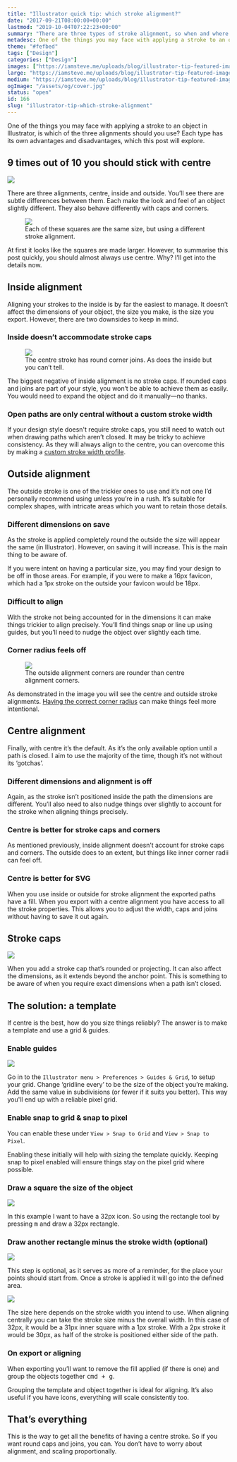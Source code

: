 ```yaml
---
title: "Illustrator quick tip: which stroke alignment?"
date: "2017-09-21T08:00:00+00:00"
lastmod: "2019-10-04T07:22:23+00:00"
summary: "There are three types of stroke alignment, so when and where is each useful?"
metadesc: One of the things you may face with applying a stroke to an object in Illustrator, is which of the three alignments should you use? Each type has its own advantages and disadvantages, which this post will explore."
theme: "#fefbed"
tags: ["Design"]
categories: ["Design"]
images: ["https://iamsteve.me/uploads/blog/illustrator-tip-featured-image%402x.png"]
large: "https://iamsteve.me/uploads/blog/illustrator-tip-featured-image%402x.png"
medium: "https://iamsteve.me/uploads/blog/illustrator-tip-featured-image-medium%402x.png"
ogImage: "/assets/og/cover.jpg"
status: "open"
id: 166
slug: "illustrator-tip-which-stroke-alignment"
---
```


One of the things you may face with applying a stroke to an object in Illustrator, is which of the three alignments should you use? Each type has its own advantages and disadvantages, which this post will explore.

## 9 times out of 10 you should stick with centre
<Image src="/static/images/blog/illustrator-stroke-stroke-panel@2x.png" width={738} height={492} />

There are three alignments, centre, inside and outside. You’ll see there are subtle differences between them. Each make the look and feel of an object slightly different. They also behave differently with caps and corners. 

<figure>
<Image src="/static/images/blog/illustrator-stroke-compare-all-alignments@2x.png" width={738} height={492} />
<figcaption>Each of these squares are the same size, but using a different stroke alignment.</figcaption>
</figure>

At first it looks like the squares are made larger. However, to summarise this post quickly, you should almost always use centre. Why? I’ll get into the details now.

## Inside alignment
Aligning your strokes to the inside is by far the easiest to manage. It doesn’t affect the dimensions of your object, the size you make, is the size you export. However, there are two downsides to keep in mind.

### Inside doesn’t accommodate stroke caps
<figure>
<Image src="/static/images/blog/illustrator-stroke-compare-centre-inside-caps@2x.png" width={738} height={492} />
<figcaption>The centre stroke has round corner joins. As does the inside but you can’t tell.</figcaption>
</figure>

The biggest negative of inside alignment is no stroke caps. If rounded caps and joins are part of your style, you won’t be able to achieve them as easily. You would need to expand the object and do it manually—no thanks.

### Open paths are only central without a custom stroke width
If your design style doesn't require stroke caps, you still need to watch out when drawing paths which aren’t closed. It may be tricky to achieve consistency. As they will always align to the centre, you can overcome this by making a [custom stroke width profile]({site_url}blog/entry/creating-custom-stroke-width-profiles-in-illustrator).

## Outside alignment
The outside stroke is one of the trickier ones to use and it’s not one I’d personally recommend using unless you’re in a rush. It’s suitable for complex shapes, with intricate areas which you want to retain those details. 

### Different dimensions on save
As the stroke is applied completely round the outside the size will appear the same (in Illustrator). However, on saving it will increase. This is the main thing to be aware of.

If you were intent on having a particular size, you may find your design to be off in those areas. For example, if you were to make a 16px favicon, which had a 1px stroke on the outside your favicon would be 18px.

### Difficult to align
With the stroke not being accounted for in the dimensions it can make things trickier to align precisely. You’ll find things snap or line up using guides, but you’ll need to nudge the object over slightly each time.

### Corner radius feels off
<figure>
<Image src="/static/images/blog/illustrator-stroke-centre-outside-compare@2x.png" width={738} height={492} />
<figcaption>The outside alignment corners are rounder than centre alignment corners.</figcaption>
</figure>

As demonstrated in the image you will see the centre and outside stroke alignments. [Having the correct corner radius](https://iamsteve.me/blog/entry/visual-design-tips-you-can-apply-immediately#12-make-sure-your-nested-corner-radius-account-for-the-outer-radius) can make things feel more intentional.

## Centre alignment
Finally, with centre it’s the default. As it’s the only available option until a path is closed. I aim to use the majority of the time, though it’s not without its ‘gotchas’.

### Different dimensions and alignment is off
Again, as the stroke isn’t positioned inside the path the dimensions are different. You’ll also need to also nudge things over slightly to account for the stroke when aligning things precisely.

### Centre is better for stroke caps and corners
As mentioned previously, inside alignment doesn’t account for stroke caps and corners. The outside does to an extent, but things like inner corner radii can feel off.

### Centre is better for SVG
When you use inside or outside for stroke alignment the exported paths have a fill. When you export with a centre alignment you have access to all the stroke properties. This allows you to adjust the width, caps and joins without having to save it out again.

## Stroke caps
<Image src="/static/images/blog/illustrator-stroke-cap-comparisons@2x.png" width={738} height={492} />

When you add a stroke cap that’s rounded or projecting. It can also affect the dimensions, as it extends beyond the anchor point. This is something to be aware of when you require exact dimensions when a path isn’t closed.

## The solution: a template
If centre is the best, how do you size things reliably? The answer is to make a template and use a grid & guides.

### Enable guides
<Image src="/static/images/blog/illustrator-stroke-grid-preferences@2x.png" width={738} height={492} />

Go in to the `Illustrator menu > Preferences > Guides & Grid`, to setup your grid. Change ‘gridline every’ to be the size of the object you’re making. Add the same value in subdivisions (or fewer if it suits you better). This way you'll end up with a reliable pixel grid. 

### Enable snap to grid & snap to pixel
You can enable these under `View > Snap to Grid` and `View > Snap to Pixel`.

Enabling these initially will help with sizing the template quickly. Keeping snap to pixel enabled will ensure things stay on the pixel grid where possible.

### Draw a square the size of the object
<Image src="/static/images/blog/illustrator-stroke-template-initial@2x.png" width={896} height={736} />

In this example I want to have a 32px icon. So using the rectangle tool by pressing <kbd>m</kbd> and draw a 32px rectangle.

### Draw another rectangle minus the stroke width (optional)
<Image src="/static/images/blog/illustrator-stroke-template-complete@2x.png" width={738} height={492} />

This step is optional, as it serves as more of a reminder, for the place your points should start from. Once a stroke is applied it will go into the defined area.  

<Image src="/static/images/blog/illustrator-stroke-guides-enabled@2x.png" width={738} height={492} />

The size here depends on the stroke width you intend to use. When aligning centrally you can take the stroke size minus the overall width. In this case of 32px, it would be a 31px inner square with a 1px stroke. With a 2px stroke it would be 30px, as half of the stroke is positioned either side of the path.

### On export or aligning
When exporting you’ll want to remove the fill applied (if there is one) and group the objects together <kbd><kbd>cmd</kbd> + <kbd>g</kbd></kbd>.

Grouping the template and object together is ideal for aligning. It’s also useful if you have icons, everything will scale consistently too.

## That’s everything
This is the way to get all the benefits of having a centre stroke. So if you want round caps and joins, you can. You don’t have to worry about alignment, and scaling proportionally.